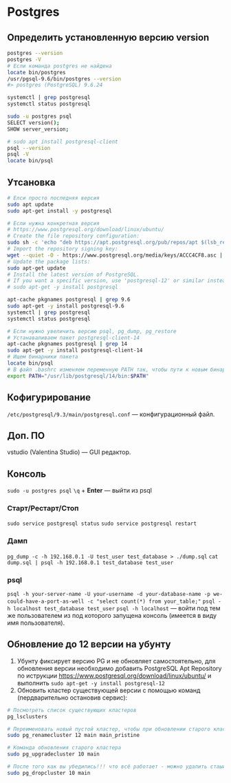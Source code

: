# Postgres

<!-- https://eax.me/postgresql-install/ Начало работы с PostgreSQL -->
<!-- https://postgrespro.ru/ -->


## Определить установленную версию version

```sh
postgres --version
postgres -V
# Если команда postgres не найдена
locate bin/postgres
/usr/pgsql-9.6/bin/postgres --version
#> postgres (PostgreSQL) 9.6.24

systemctl | grep postgresql
systemctl status postgresql

sudo -u postgres psql
SELECT version();
SHOW server_version;

# sudo apt install postgresql-client
psql --version
psql -V
locate bin/psql
```


## Утсановка

```sh
# Елси просто последняя версия
sudo apt update
sudo apt-get install -y postgresql

# Если нужна конкретная версия
# https://www.postgresql.org/download/linux/ubuntu/
# Create the file repository configuration:
sudo sh -c 'echo "deb https://apt.postgresql.org/pub/repos/apt $(lsb_release -cs)-pgdg main" > /etc/apt/sources.list.d/pgdg.list'
# Import the repository signing key:
wget --quiet -O - https://www.postgresql.org/media/keys/ACCC4CF8.asc | sudo apt-key add -
# Update the package lists:
sudo apt-get update
# Install the latest version of PostgreSQL.
# If you want a specific version, use 'postgresql-12' or similar instead of 'postgresql':
# sudo apt-get -y install postgresql

apt-cache pkgnames postgresql | grep 9.6
sudo apt-get -y install postgresql-9.6
systemctl | grep postgresql
systemctl status postgresql

# Если нужно увеличить версию psql, pg_dump, pg_restore
# Устанаваливаем пакет postgresql-client-14
apt-cache pkgnames postgresql | grep 14
sudo apt-get -y install postgresql-client-14
# Ищем бинарники пакета
locate bin/psql
# В файл .bashrc изменяем переменную PATH так, чтобы пути к новым бинарникам были в начале
export PATH="/usr/lib/postgresql/14/bin:$PATH"
```


## Кофигурирование

`/etc/postgresql/9.3/main/postgresql.conf` — конфигурационный файл.


## Доп. ПО

vstudio (Valentina Studio) — GUI редактор.


## Консоль

`sudo -u postgres psql`
`\q` + __Enter__ — выйти из psql


### Старт/Рестарт/Стоп

`sudo service postgresql status`
`sudo service postgresql restart`


### Дамп

`pg_dump -c -h 192.168.0.1 -U test_user test_database > ./dump.sql`
`cat dump.sql | psql -h 192.168.0.1 test_database test_user`


### psql

`psql -h your-server-name -U your-username -d your-database-name -p we-could-have-a-port-as-well -c "select count(*) from your_table;"`
`psql -h localhost test_database test_user`
`psql -h localhost` — войти под тем же пользователем из под которого запущена консоль (имеется в виду имя пользователя).

## Обновление до 12 версии на убунту

1.   Убунту фиксирует версию PG и не обновляет самостоятельно, для обновления версии необходимо добавить PostgreSQL Apt Repository по иструкции https://www.postgresql.org/download/linux/ubuntu/ и выполнить `sudo apt-get -y install postgresql-12`
2.   Обновить кластер существующей версии с помощью команд (пердварительно остановив сервис):

```sh
# Посмотреть список существующих кластеров
pg_lsclusters

# Переименовать новый пустой кластер, чтобы при обновлении старого кластера имена не конфликтовали.
sudo pg_renamecluster 12 main main_pristine

# Команда обновления старого кластера
sudo pg_upgradecluster 10 main

# После того как вы убедились!!! что всё работает - можно удалить стаый кластер.
sudo pg_dropcluster 10 main
```
